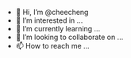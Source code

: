 - 👋 Hi, I’m @cheecheng
- 👀 I’m interested in ...
- 🌱 I’m currently learning ...
- 💞️ I’m looking to collaborate on ...
- 📫 How to reach me ...

<!---
cheecheng/cheecheng is a ✨ special ✨ repository because its `README.md` (this file) appears on your GitHub profile.
You can click the Preview link to take a look at your changes.
--->
